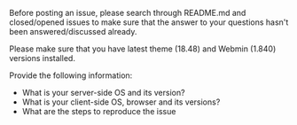 Before posting an issue, please search through README.md and closed/opened issues to make sure that the answer to your questions hasn't been answered/discussed already.

Please make sure that you have latest theme (18.48) and Webmin (1.840) versions installed.

Provide the following information:
* What is your server-side OS and its version?
* What is your client-side OS, browser and its versions?
* What are the steps to reproduce the issue
